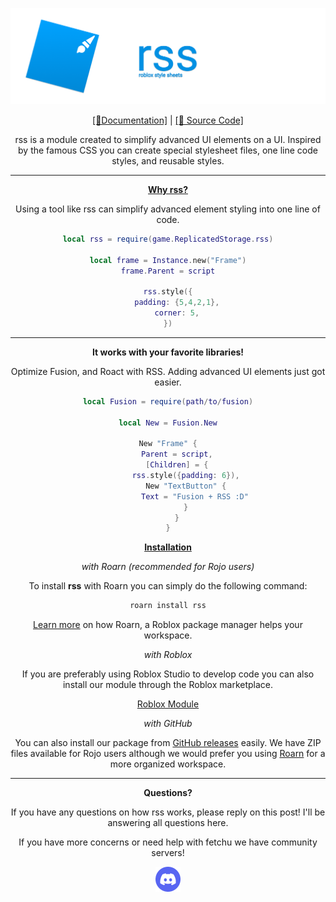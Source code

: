 [![Frame 594|690x215](https://raw.githubusercontent.com/imacodr/rss/main/assets/banner.png)](https://imacodr.github.io/rss)

<div align="center">

[[📘Documentation]](https://imacodr.github.io/rss) | [[📁 Source Code]](https://github.com/imacodr/rss)

rss is a module created to simplify advanced UI elements on a UI. Inspired by the famous CSS you can create special stylesheet files, one line code styles, and reusable styles.

<hr />

[**Why rss?**](https://imacodr.github.io/rss/)

Using a tool like rss can simplify advanced element styling into one line of code.

```lua
local rss = require(game.ReplicatedStorage.rss)

local frame = Instance.new("Frame")
frame.Parent = script

rss.style({
    padding: {5,4,2,1},
    corner: 5,
})
```

<hr />

**It works with your favorite libraries!**

Optimize Fusion, and Roact with RSS. Adding advanced UI elements just got easier.

```lua
local Fusion = require(path/to/fusion)

local New = Fusion.New

New "Frame" {
    Parent = script,
    [Children] = {
        rss.style({padding: 6}),
        New "TextButton" {
            Text = "Fusion + RSS :D"
        }
    }
}
```

[**Installation**](https://imacodr.github.io/rss/installation/)

_with Roarn (recommended for Rojo users)_

To install **rss** with Roarn you can simply do the following command:

```bash
roarn install rss
```

[Learn more](https://docs.roarn.space/) on how Roarn, a Roblox package manager helps your workspace.

_with Roblox_

If you are preferably using Roblox Studio to develop code you can also install our module through the Roblox marketplace.

[Roblox Module](https://www.roblox.com/library/8145888425/rss)

_with GitHub_

You can also install our package from [GitHub releases](https://github.com/imacodr/rss/releases) easily. We have ZIP files available for Rojo users although we would prefer you using [Roarn](https://docs.roarn.space/) for a more organized workspace.

<hr />

**Questions?**

If you have any questions on how rss works, please reply on this post! I'll be answering all questions here.

If you have more concerns or need help with fetchu we have community servers!

[![1024-gold 2|40x40](https://raw.githubusercontent.com/imacodr/rss/main/assets/discord.png)](https://discord.gg/SYtrv9m)

</div>
